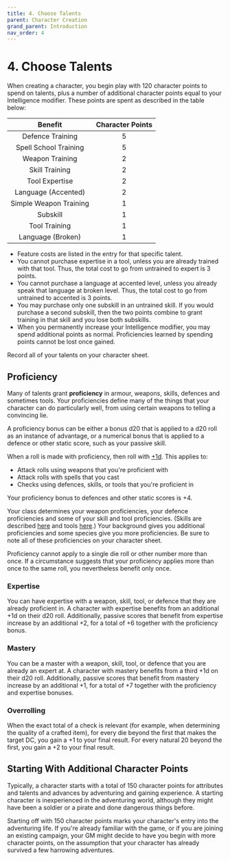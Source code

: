 ```yaml
---
title: 4. Choose Talents
parent: Character Creation
grand_parent: Introduction
nav_order: 4
---
```


# 4. Choose Talents
When creating a character, you begin play with 120 character points to spend on talents, plus a number of additional character points equal to your Intelligence modifier. These points are spent as described in the table below:

| Benefit | Character Points |
|:-------:|:----------------:|
| Defence Training | 5 |
| Spell School Training | 5 |
| Weapon Training | 2 |
| Skill Training | 2 |
| Tool Expertise | 2 |
| Language (Accented) | 2 |
| Simple Weapon Training | 1 |
| Subskill | 1 |
| Tool Training | 1 |
| Language (Broken) | 1 |

* Feature costs are listed in the entry for that specific talent.
* You cannot purchase expertise in a tool, unless you are already trained with that tool. Thus, the total cost to go from untrained to expert is 3 points.
* You cannot purchase a language at accented level, unless you already speak that language at broken level. Thus, the total cost to go from untrained to accented is 3 points.
* You may purchase only one subskill in an untrained skill. If you would purchase a second subskill, then the two points combine to grant training in that skill and you lose both subskills.
* When you permanently increase your Intelligence modifier, you may spend additional points as normal. Proficiencies learned by spending points cannot be lost once gained.

Record all of your talents on your character sheet.

## Proficiency
Many of talents grant **proficiency** in armour, weapons, skills, defences and sometimes tools. Your proficiencies define many of the things that your character can do particularly well, from using certain weapons to telling a convincing lie.

A proficiency bonus can be either a bonus d20 that is applied to a d20 roll as an instance of advantage, or a numerical bonus that is applied to a defence or other static score, such as your passive skill.

When a roll is made with proficiency, then roll with [+1d](http://stormchaserroleplaying.com/stormchaserRPG/UsingAbilityScores/AdvantageandDisadvantage.html). This applies to:
* Attack rolls using weapons that you're proficient with
* Attack rolls with spells that you cast
* Checks using defences, skills, or tools that you're proficient in

Your proficiency bonus to defences and other static scores is +4.

Your class determines your weapon proficiencies, your defence proficiencies and some of your skill and tool proficiencies. (Skills are described [here](https://stormchaserroleplaying.com/stormchaserRPG/UsingAbilityScores/AbilityChecks/Skills/) and tools [here](https://stormchaserroleplaying.com/stormchaserRPG/Equipment/Tools/).) Your background gives you additional proficiencies and some species give you more proficiencies. Be sure to note all of these proficiencies on your character sheet.

Proficiency cannot apply to a single die roll or other number more than once. If a circumstance suggests that your proficiency applies more than once to the same roll, you nevertheless benefit only once.

### Expertise
You can have expertise with a weapon, skill, tool, or defence that they are already proficient in. A character with expertise benefits from an additional +1d on their d20 roll. Additionally, passive scores that benefit from expertise increase by an additional +2, for a total of +6 together with the proficiency bonus.

### Mastery
You can be a master with a weapon, skill, tool, or defence that you are already an expert at. A character with mastery benefits from a third +1d on their d20 roll. Additionally, passive scores that benefit from mastery increase by an additional +1, for a total of +7 together with the proficiency and expertise bonuses.

### Overrolling
When the exact total of a check is relevant (for example, when determining the quality of a crafted item), for every die beyond the first that makes the target DC, you gain a +1 to your final result. For every natural 20 beyond the first, you gain a +2 to your final result.

## Starting With Additional Character Points
Typically, a character starts with a total of 150 character points for attributes and talents and advances by adventuring and gaining experience. A starting character is inexperienced in the adventuring world, although they might have been a soldier or a pirate and done dangerous things before.

Starting off with 150 character points marks your character's entry into the adventuring life. If you're already familiar with the game, or if you are joining an existing campaign, your GM might decide to have you begin with more character points, on the assumption that your character has already survived a few harrowing adventures.
